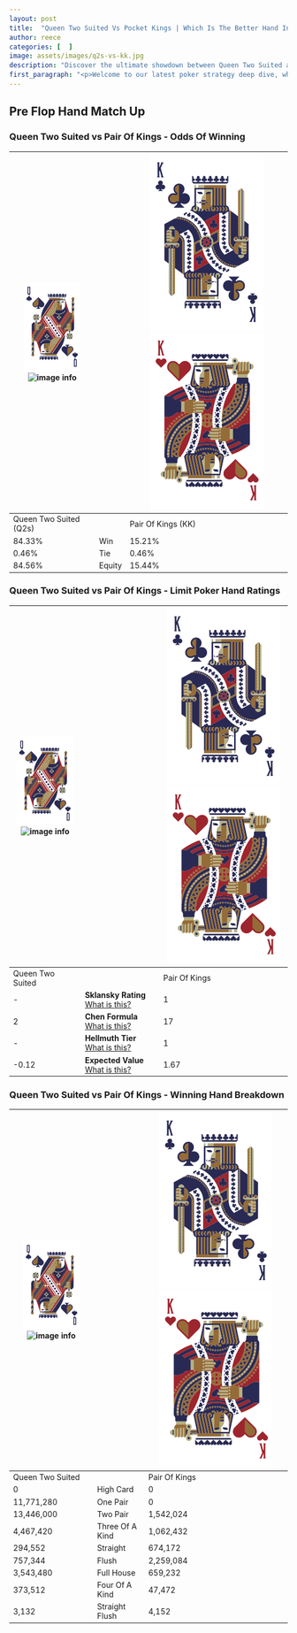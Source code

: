 ```yaml
---
layout: post
title:  "Queen Two Suited Vs Pocket Kings | Which Is The Better Hand In Poker? A Complete Guide"
author: reece
categories: [  ]
image: assets/images/q2s-vs-kk.jpg
description: "Discover the ultimate showdown between Queen Two Suited and Pair Of Kings in poker! Uncover the odds, strategies, and scenarios where one hand triumphs over the other. Get ready to up your poker game with this thrilling analysis."
first_paragraph: "<p>Welcome to our latest poker strategy deep dive, where we're pitting two distinct hands against each other in a high-stakes showdown: Queen Two Suited vs Pair Of Kings.</p><p>In the dynamic world of poker, every decision counts, and knowing which hand holds the upper hand is key to your success at the table.</p><p>In this article, we'll dissect these two hands, explore the scenarios where one dominates the other, and equip you with the knowledge to make strategic choices that can tip the odds in your favor.</p><p>Get ready to unravel the intriguing dynamics of these poker hands and elevate your game to new heights.</p>"
---
```




[comment]: # (sp0)

## Pre Flop Hand Match Up

<div class="table hand-ratings" markdown="1"> 



### Queen Two Suited vs Pair Of Kings - Odds Of Winning


    
| ![image info](assets/images/hand1/Q.png) ![image info](assets/images/hand1/2s.png) |  | ![image info](assets/images/hand2/K.png) ![image info](assets/images/hand2/Ko.png) |
| -------- | -------- | -------- |
| Queen Two Suited (Q2s) |  | Pair Of Kings (KK) |
| 84.33% | Win | 15.21% |
| 0.46% | Tie | 0.46% |
| 84.56% | Equity | 15.44% |




[comment]: # (sp1)



### Queen Two Suited vs Pair Of Kings - Limit Poker Hand Ratings


    
| ![image info](assets/images/hand1/Q.png) ![image info](assets/images/hand1/2s.png) |  | ![image info](assets/images/hand2/K.png) ![image info](assets/images/hand2/Ko.png) |
| -------- | -------- | -------- |
| Queen Two Suited |  | Pair Of Kings |
| - | **Sklansky Rating** [What is this?](/sklansky-rating-explained) | 1 |
| 2 | **Chen Formula** [What is this?](/chen-formula-explained) | 17 |
| - | **Hellmuth Tier** [What is this?](/Hellmuth-tier-explained) | 1 |
| -0.12 | **Expected Value** [What is this?](/expected-value-explained) | 1.67 |




[comment]: # (sp2)



### Queen Two Suited vs Pair Of Kings - Winning Hand Breakdown


    
| ![image info](assets/images/hand1/Q.png) ![image info](assets/images/hand1/2s.png) |  | ![image info](assets/images/hand2/K.png) ![image info](assets/images/hand2/Ko.png) |
| -------- | -------- | -------- |
| Queen Two Suited |  | Pair Of Kings |
| 0 | High Card | 0 |
| 11,771,280 | One Pair | 0 |
| 13,446,000 | Two Pair | 1,542,024 |
| 4,467,420 | Three Of A Kind | 1,062,432 |
| 294,552 | Straight | 674,172 |
| 757,344 | Flush | 2,259,084 |
| 3,543,480 | Full House | 659,232 |
| 373,512 | Four Of A Kind | 47,472 |
| 3,132 | Straight Flush | 4,152 |




[comment]: # (sp3)



</div>

[comment]: # (sp4)



[comment]: # (sp5)

